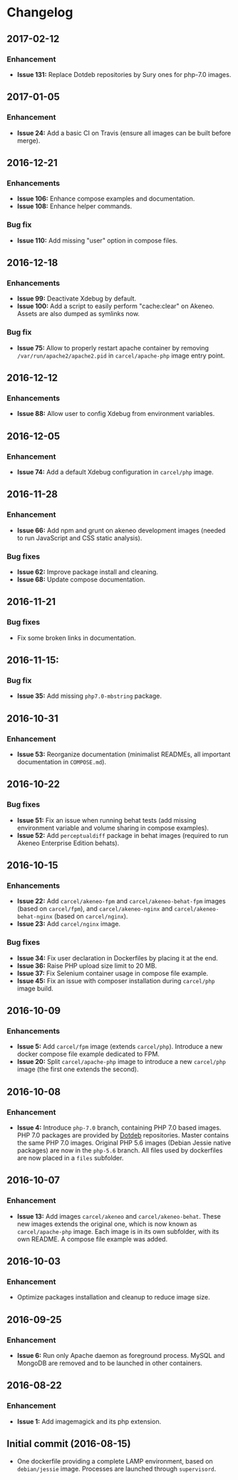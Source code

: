 # Changelog

## 2017-02-12

### Enhancement

- **Issue 131:** Replace Dotdeb repositories by Sury ones for php-7.0 images.

## 2017-01-05

### Enhancement

- **Issue 24:** Add a basic CI on Travis (ensure all images can be built before merge).

## 2016-12-21

### Enhancements

- **Issue 106:** Enhance compose examples and documentation.
- **Issue 108:** Enhance helper commands.

### Bug fix

- **Issue 110:** Add missing "user" option in compose files.

## 2016-12-18

### Enhancements

- **Issue 99:** Deactivate Xdebug by default.
- **Issue 100:** Add a script to easily perform "cache:clear" on Akeneo. Assets are also dumped as symlinks now.

### Bug fix

- **Issue 75:** Allow to properly restart apache container by removing `/var/run/apache2/apache2.pid` in
    `carcel/apache-php` image entry point. 

## 2016-12-12

### Enhancements

- **Issue 88:** Allow user to config Xdebug from environment variables.

## 2016-12-05

### Enhancement

- **Issue 74:** Add a default Xdebug configuration in `carcel/php` image.

## 2016-11-28

### Enhancement

- **Issue 66:** Add npm and grunt on akeneo development images (needed to run JavaScript and CSS static analysis).

### Bug fixes

- **Issue 62:** Improve package install and cleaning.
- **Issue 68:** Update compose documentation.

## 2016-11-21

### Bug fixes

- Fix some broken links in documentation.

## 2016-11-15:

### Bug fix

- **Issue 35:** Add missing `php7.0-mbstring` package.

## 2016-10-31

### Enhancement

- **Issue 53:** Reorganize documentation (minimalist READMEs, all important documentation in `COMPOSE.md`).

## 2016-10-22

### Bug fixes

- **Issue 51:** Fix an issue when running behat tests (add missing environment variable and volume sharing in compose
    examples).
- **Issue 52:** Add `perceptualdiff` package in behat images (required to run Akeneo Enterprise Edition behats).

## 2016-10-15

### Enhancements

- **Issue 22:** Add `carcel/akeneo-fpm` and `carcel/akeneo-behat-fpm` images (based on `carcel/fpm`),
    and `carcel/akeneo-nginx` and `carcel/akeneo-behat-nginx` (based on `carcel/nginx`).
- **Issue 23:** Add `carcel/nginx` image.

### Bug fixes

- **Issue 34:** Fix user declaration in Dockerfiles by placing it at the end.
- **Issue 36:** Raise PHP upload size limit to 20 MB.
- **Issue 37:** Fix Selenium container usage in compose file example.
- **Issue 45:** Fix an issue with composer installation during `carcel/php` image build.

## 2016-10-09

### Enhancements

- **Issue 5:** Add `carcel/fpm` image (extends `carcel/php`). Introduce a new docker compose file example dedicated to FPM.
- **Issue 20:** Split `carcel/apache-php` image to introduce a new `carcel/php` image (the first one extends the second).

## 2016-10-08

### Enhancement

- **Issue 4:** Introduce `php-7.0` branch, containing PHP 7.0 based images.
    PHP 7.0 packages are provided by [Dotdeb](https://www.dotdeb.org/) repositories.
    Master contains the same PHP 7.0 images.
    Original PHP 5.6 images (Debian Jessie native packages) are now in the `php-5.6` branch.
    All files used by dockerfiles are now placed in a `files` subfolder.
    
## 2016-10-07

### Enhancement

- **Issue 13:** Add images `carcel/akeneo` and `carcel/akeneo-behat`.
    These new images extends the original one, which is now known as `carcel/apache-php` image.
    Each image is in its own subfolder, with its own README. A compose file example was added.

## 2016-10-03

### Enhancement

- Optimize packages installation and cleanup to reduce image size.

## 2016-09-25

### Enhancement

- **Issue 6:** Run only Apache daemon as foreground process. MySQL and MongoDB are removed and to be launched in other containers.

## 2016-08-22

### Enhancement

- **Issue 1:** Add imagemagick and its php extension.

## Initial commit (2016-08-15)

- One dockerfile providing a complete LAMP environment, based on `debian/jessie` image.
    Processes are launched through `supervisord`.
